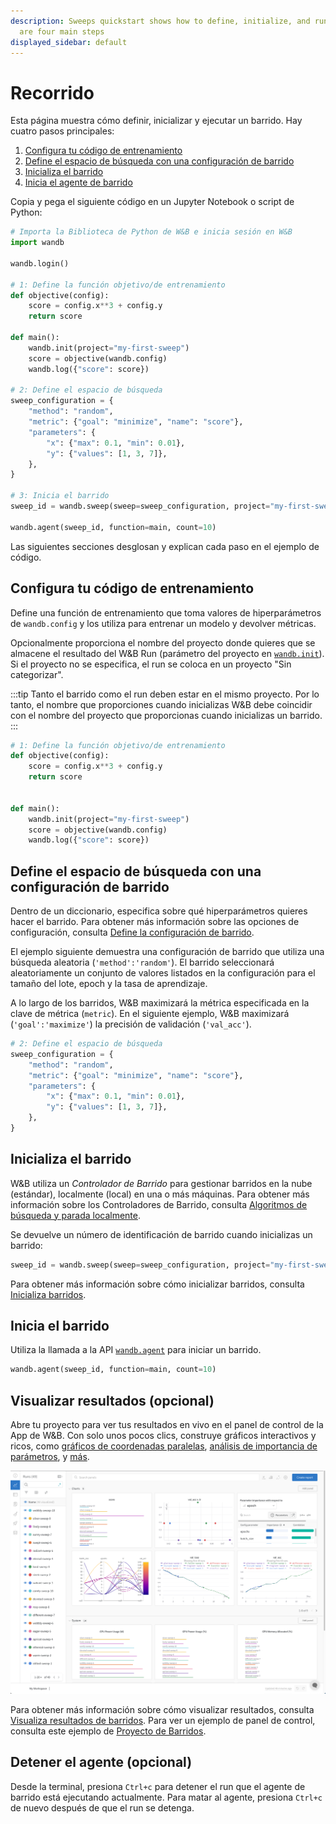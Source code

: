 ```yaml
---
description: Sweeps quickstart shows how to define, initialize, and run a sweep. There
  are four main steps
displayed_sidebar: default
---
```


# Recorrido

<head>
  <title>Recorrido por los barridos</title>
</head>

Esta página muestra cómo definir, inicializar y ejecutar un barrido. Hay cuatro pasos principales:

1. [Configura tu código de entrenamiento](#set-up-your-training-code)
2. [Define el espacio de búsqueda con una configuración de barrido](#define-the-search-space-with-a-sweep-configuration)
3. [Inicializa el barrido](#initialize-the-sweep)
4. [Inicia el agente de barrido](#start-the-sweep)

Copia y pega el siguiente código en un Jupyter Notebook o script de Python:

```python 
# Importa la Biblioteca de Python de W&B e inicia sesión en W&B
import wandb

wandb.login()

# 1: Define la función objetivo/de entrenamiento
def objective(config):
    score = config.x**3 + config.y
    return score

def main():
    wandb.init(project="my-first-sweep")
    score = objective(wandb.config)
    wandb.log({"score": score})

# 2: Define el espacio de búsqueda
sweep_configuration = {
    "method": "random",
    "metric": {"goal": "minimize", "name": "score"},
    "parameters": {
        "x": {"max": 0.1, "min": 0.01},
        "y": {"values": [1, 3, 7]},
    },
}

# 3: Inicia el barrido
sweep_id = wandb.sweep(sweep=sweep_configuration, project="my-first-sweep")

wandb.agent(sweep_id, function=main, count=10)
```

Las siguientes secciones desglosan y explican cada paso en el ejemplo de código.

## Configura tu código de entrenamiento
Define una función de entrenamiento que toma valores de hiperparámetros de `wandb.config` y los utiliza para entrenar un modelo y devolver métricas.

Opcionalmente proporciona el nombre del proyecto donde quieres que se almacene el resultado del W&B Run (parámetro del proyecto en [`wandb.init`](../../ref/python/init.md)). Si el proyecto no se especifica, el run se coloca en un proyecto "Sin categorizar".

:::tip
Tanto el barrido como el run deben estar en el mismo proyecto. Por lo tanto, el nombre que proporciones cuando inicializas W&B debe coincidir con el nombre del proyecto que proporcionas cuando inicializas un barrido.
:::

```python
# 1: Define la función objetivo/de entrenamiento
def objective(config):
    score = config.x**3 + config.y
    return score


def main():
    wandb.init(project="my-first-sweep")
    score = objective(wandb.config)
    wandb.log({"score": score})
```

## Define el espacio de búsqueda con una configuración de barrido
Dentro de un diccionario, especifica sobre qué hiperparámetros quieres hacer el barrido. Para obtener más información sobre las opciones de configuración, consulta [Define la configuración de barrido](./define-sweep-configuration.md).

El ejemplo siguiente demuestra una configuración de barrido que utiliza una búsqueda aleatoria (`'method':'random'`). El barrido seleccionará aleatoriamente un conjunto de valores listados en la configuración para el tamaño del lote, epoch y la tasa de aprendizaje.

A lo largo de los barridos, W&B maximizará la métrica especificada en la clave de métrica (`metric`). En el siguiente ejemplo, W&B maximizará (`'goal':'maximize'`) la precisión de validación (`'val_acc'`).


```python
# 2: Define el espacio de búsqueda
sweep_configuration = {
    "method": "random",
    "metric": {"goal": "minimize", "name": "score"},
    "parameters": {
        "x": {"max": 0.1, "min": 0.01},
        "y": {"values": [1, 3, 7]},
    },
}
```

## Inicializa el barrido

W&B utiliza un _Controlador de Barrido_ para gestionar barridos en la nube (estándar), localmente (local) en una o más máquinas. Para obtener más información sobre los Controladores de Barrido, consulta [Algoritmos de búsqueda y parada localmente](./local-controller.md).

Se devuelve un número de identificación de barrido cuando inicializas un barrido:

```python
sweep_id = wandb.sweep(sweep=sweep_configuration, project="my-first-sweep")
```

Para obtener más información sobre cómo inicializar barridos, consulta [Inicializa barridos](./initialize-sweeps.md).

## Inicia el barrido

Utiliza la llamada a la API [`wandb.agent`](../../ref/python/agent.md) para iniciar un barrido.

```python
wandb.agent(sweep_id, function=main, count=10)
```

## Visualizar resultados (opcional)

Abre tu proyecto para ver tus resultados en vivo en el panel de control de la App de W&B. Con solo unos pocos clics, construye gráficos interactivos y ricos, como [gráficos de coordenadas paralelas](../app/features/panels/parallel-coordinates.md), [análisis de importancia de parámetros](../app/features/panels/parameter-importance.md), y [más](../app/features/panels/intro.md).

![Ejemplo del panel de control de barridos](/images/sweeps/quickstart_dashboard_example.png)

Para obtener más información sobre cómo visualizar resultados, consulta [Visualiza resultados de barridos](./visualize-sweep-results.md). Para ver un ejemplo de panel de control, consulta este ejemplo de [Proyecto de Barridos](https://wandb.ai/anmolmann/pytorch-cnn-fashion/sweeps/pmqye6u3).

## Detener el agente (opcional)

Desde la terminal, presiona `Ctrl+c` para detener el run que el agente de barrido está ejecutando actualmente. Para matar al agente, presiona `Ctrl+c` de nuevo después de que el run se detenga.